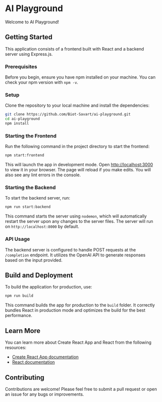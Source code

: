 # AI Playground

Welcome to AI Playground!

## Getting Started

This application consists of a frontend built with React and a backend server using Express.js.

### Prerequisites

Before you begin, ensure you have npm installed on your machine. You can check your npm version with `npm -v`.

### Setup

Clone the repository to your local machine and install the dependencies:

```bash
git clone https://github.com/Biot-Savart/ai-playground.git
cd ai-playground
npm install
```

### Starting the Frontend

Run the following command in the project directory to start the frontend:

```bash
npm start:frontend
```

This will launch the app in development mode. Open [http://localhost:3000](http://localhost:3000) to view it in your browser. The page will reload if you make edits. You will also see any lint errors in the console.

### Starting the Backend

To start the backend server, run:

```bash
npm run start:backend
```

This command starts the server using `nodemon`, which will automatically restart the server upon any changes to the server files. The server will run on `http://localhost:8000` by default.

### API Usage

The backend server is configured to handle POST requests at the `/completion` endpoint. It utilizes the OpenAI API to generate responses based on the input provided.

## Build and Deployment

To build the application for production, use:

```bash
npm run build
```

This command builds the app for production to the `build` folder. It correctly bundles React in production mode and optimizes the build for the best performance.

## Learn More

You can learn more about Create React App and React from the following resources:

- [Create React App documentation](https://facebook.github.io/create-react-app/docs/getting-started)
- [React documentation](https://reactjs.org/)

## Contributing

Contributions are welcome! Please feel free to submit a pull request or open an issue for any bugs or improvements.
